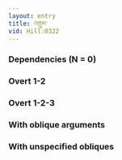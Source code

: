 ```yaml
---
layout: entry
title: འགྲུམ་
vid: Hill:0322
---
```

### Dependencies (N = 0)


### Overt 1-2


### Overt 1-2-3


### With oblique arguments


### With unspecified obliques
